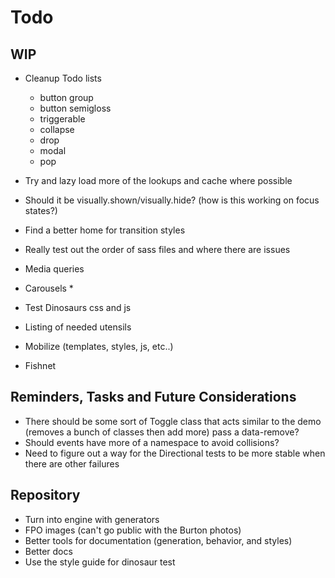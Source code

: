 
# Todo

## WIP
- Cleanup Todo lists
  - button group
  - button semigloss
  - triggerable
  - collapse
  - drop
  - modal
  - pop

- Try and lazy load more of the lookups and cache where possible
- Should it be visually.shown/visually.hide? (how is this working on
  focus states?)
- Find a better home for transition styles
- Really test out the order of sass files and where there are issues
- Media queries
- Carousels *
- Test Dinosaurs css and js
- Listing of needed utensils
- Mobilize (templates, styles, js, etc..)
- Fishnet

## Reminders, Tasks and Future Considerations
- There should be some sort of Toggle class that acts similar to the
  demo (removes a bunch of classes then add more) pass a data-remove?
- Should events have more of a namespace to avoid collisions?
- Need to figure out a way for the Directional tests to be more stable
  when there are other failures

## Repository
- Turn into engine with generators
- FPO images (can't go public with the Burton photos)
- Better tools for documentation (generation, behavior, and styles)
- Better docs
- Use the style guide for dinosaur test

